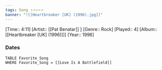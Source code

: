 ```yaml
---
tags: Song ⭐⭐⭐⭐⭐ 
banner: "![[Heartbreaker [UK] (1996).jpg]]"
---
```

[Time:: 4:11]
[Artist:: [[Pat Benatar]] ]
[Genre:: Rock]
[Played:: 4]
[Album:: [[Heartbreaker [UK] (1996)]]]
[Year:: 1996]
### Dates
````dataview
TABLE Favorite_Song
WHERE Favorite_Song = [[Love Is A Battlefield]]
````